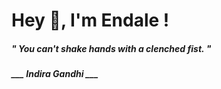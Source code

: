 <h1 title="head"> Hey 👋, I'm Endale !</h1>

**<h5><i>" You can't shake hands with a clenched fist. "</i></h5>**

*<b>___ Indira Gandhi ___</b>*
